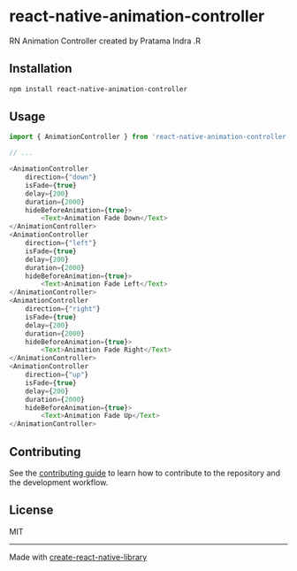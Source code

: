 # react-native-animation-controller
RN Animation Controller
created by Pratama Indra .R
## Installation

```sh
npm install react-native-animation-controller
```

## Usage

```js
import { AnimationController } from 'react-native-animation-controller';

// ...

<AnimationController
    direction={"down"}
    isFade={true}
    delay={200}
    duration={2000}
    hideBeforeAnimation={true}>
        <Text>Animation Fade Down</Text>
</AnimationController>
<AnimationController
    direction={"left"}
    isFade={true}
    delay={200}
    duration={2000}
    hideBeforeAnimation={true}>
        <Text>Animation Fade Left</Text>
</AnimationController>
<AnimationController
    direction={"right"}
    isFade={true}
    delay={200}
    duration={2000}
    hideBeforeAnimation={true}>
        <Text>Animation Fade Right</Text>
</AnimationController>
<AnimationController
    direction={"up"}
    isFade={true}
    delay={200}
    duration={2000}
    hideBeforeAnimation={true}>
        <Text>Animation Fade Up</Text>
</AnimationController>
```

## Contributing

See the [contributing guide](CONTRIBUTING.md) to learn how to contribute to the repository and the development workflow.

## License

MIT

---

Made with [create-react-native-library](https://github.com/callstack/react-native-builder-bob)
